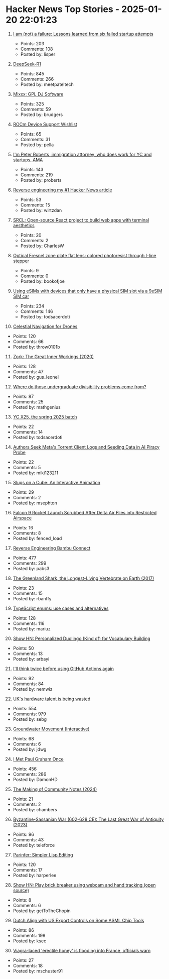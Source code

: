 # Hacker News Top Stories - 2025-01-20 22:01:23

1. [I am (not) a failure: Lessons learned from six failed startup attempts](http://blog.rongarret.info/2025/01/i-am-not-failure-lessons-learned-from.html)
   - Points: 203
   - Comments: 108
   - Posted by: lisper

2. [DeepSeek-R1](https://github.com/deepseek-ai/DeepSeek-R1)
   - Points: 845
   - Comments: 266
   - Posted by: meetpateltech

3. [Mixxx: GPL DJ Software](https://mixxx.org/)
   - Points: 325
   - Comments: 59
   - Posted by: brudgers

4. [ROCm Device Support Wishlist](https://github.com/ROCm/ROCm/discussions/4276)
   - Points: 65
   - Comments: 31
   - Posted by: pella

5. [I'm Peter Roberts, immigration attorney, who does work for YC and startups. AMA](undefined)
   - Points: 143
   - Comments: 219
   - Posted by: proberts

6. [Reverse engineering my #1 Hacker News article](https://danielwirtz.com/blog/successful-hacker-news-article)
   - Points: 53
   - Comments: 15
   - Posted by: wirtzdan

7. [SRCL: Open-source React project to build web apps with terminal aesthetics](https://www.sacred.computer)
   - Points: 20
   - Comments: 2
   - Posted by: CharlesW

8. [Optical Fresnel zone plate flat lens: colored photoresist through I-line stepper](https://www.nature.com/articles/s41377-024-01725-6)
   - Points: 9
   - Comments: 0
   - Posted by: bookofjoe

9. [Using eSIMs with devices that only have a physical SIM slot via a 9eSIM SIM car](https://neilzone.co.uk/2025/01/using-esims-with-devices-that-only-have-a-physical-sim-slot-via-a-9esim-sim-card-with-android-and-linux/)
   - Points: 234
   - Comments: 146
   - Posted by: todsacerdoti

10. [Celestial Navigation for Drones](https://www.mdpi.com/2504-446X/8/11/652)
   - Points: 120
   - Comments: 66
   - Posted by: throw0101b

11. [Zork: The Great Inner Workings (2020)](https://medium.com/swlh/zork-the-great-inner-workings-b68012952bdc)
   - Points: 128
   - Comments: 47
   - Posted by: gus_leonel

12. [Where do those undergraduate divisibility problems come from?](https://grossack.site/2025/01/16/undergrad-divisibility-problems.html)
   - Points: 87
   - Comments: 25
   - Posted by: mathgenius

13. [YC X25, the spring 2025 batch](https://www.ycombinator.com/blog/announcing-yc-x25/)
   - Points: 22
   - Comments: 14
   - Posted by: todsacerdoti

14. [Authors Seek Meta's Torrent Client Logs and Seeding Data in AI Piracy Probe](https://torrentfreak.com/authors-seek-metas-torrent-client-logs-and-seeding-data-in-ai-piracy-probe-250120/)
   - Points: 22
   - Comments: 5
   - Posted by: miki123211

15. [Slugs on a Cube: An Interactive Animation](https://blog.gingerbeardman.com/2025/01/16/slugs-on-a-cube-interactive-animation/)
   - Points: 29
   - Comments: 2
   - Posted by: msephton

16. [Falcon 9 Rocket Launch Scrubbed After Delta Air Flies into Restricted Airspace](https://www.paddleyourownkanoo.com/2025/01/19/spacex-scrubs-falcon-9-rocket-launch-with-just-11-seconds-to-go-after-delta-air-jet-flies-into-restricted-airspace/)
   - Points: 16
   - Comments: 8
   - Posted by: fenced_load

17. [Reverse Engineering Bambu Connect](https://wiki.rossmanngroup.com/wiki/Reverse_Engineering_Bambu_Connect)
   - Points: 477
   - Comments: 299
   - Posted by: pabs3

18. [The Greenland Shark, the Longest-Living Vertebrate on Earth (2017)](https://www.newyorker.com/tech/annals-of-technology/the-strange-and-gruesome-story-of-the-greenland-shark-the-longest-living-vertebrate-on-earth)
   - Points: 23
   - Comments: 15
   - Posted by: rbanffy

19. [TypeScript enums: use cases and alternatives](https://2ality.com/2025/01/typescript-enum-patterns.html)
   - Points: 128
   - Comments: 116
   - Posted by: mariuz

20. [Show HN: Personalized Duolingo (Kind of) for Vocabulary Building](https://github.com/baturyilmaz/wordpecker-app)
   - Points: 50
   - Comments: 13
   - Posted by: arbayi

21. [I'll think twice before using GitHub Actions again](https://ninkovic.dev/blog/2025/think-twice-before-using-github-actions)
   - Points: 92
   - Comments: 84
   - Posted by: nemwiz

22. [UK's hardware talent is being wasted](https://josef.cn/blog/uk-talent)
   - Points: 554
   - Comments: 979
   - Posted by: sebg

23. [Groundwater Movement (Interactive)](https://has.concord.org/groundwater-movement.html)
   - Points: 68
   - Comments: 6
   - Posted by: jdwg

24. [I Met Paul Graham Once](http://okayfail.com/2025/i-met-pg-once.html)
   - Points: 456
   - Comments: 286
   - Posted by: DamonHD

25. [The Making of Community Notes (2024)](https://asteriskmag.com/issues/08/the-making-of-community-notes)
   - Points: 21
   - Comments: 2
   - Posted by: chambers

26. [Byzantine-Sassanian War (602-628 CE): The Last Great War of Antiquity (2023)](https://www.thecollector.com/byzantine-sassanian-war/)
   - Points: 96
   - Comments: 43
   - Posted by: teleforce

27. [Parinfer: Simpler Lisp Editing](https://shaunlebron.github.io/parinfer/)
   - Points: 120
   - Comments: 17
   - Posted by: harperlee

28. [Show HN: Play brick breaker using webcam and hand tracking (open source)](https://collidingscopes.github.io/manual-brick-breaker/)
   - Points: 8
   - Comments: 6
   - Posted by: getToTheChopin

29. [Dutch Align with US Export Controls on Some ASML Chip Tools](https://www.bloomberg.com/news/articles/2025-01-15/dutch-align-with-us-export-controls-on-some-asml-chip-tools)
   - Points: 86
   - Comments: 198
   - Posted by: ksec

30. [Viagra-laced 'erectile honey' is flooding into France, officials warn](https://www.politico.eu/article/france-warns-of-viagra-laced-erectile-honey-flooding-into-the-country/)
   - Points: 27
   - Comments: 18
   - Posted by: mschuster91

